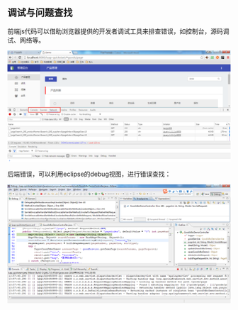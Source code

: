 ## 调试与问题查找

前端js代码可以借助浏览器提供的开发者调试工具来排查错误，如控制台，源码调试、网络等。  


![](/img/image036.jpg)
 

后端错误，可以利用eclipse的debug视图，进行错误查找：  


![](/img/image037.jpg)

